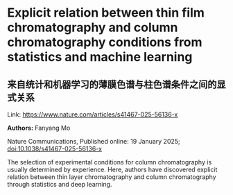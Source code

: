 # Explicit relation between thin film chromatography and column chromatography conditions from statistics and machine learning

## 来自统计和机器学习的薄膜色谱与柱色谱条件之间的显式关系

Link: https://www.nature.com/articles/s41467-025-56136-x

**Authors:** Fanyang Mo

<p>Nature Communications, Published online: 19 January 2025; <a href="https://www.nature.com/articles/s41467-025-56136-x">doi:10.1038/s41467-025-56136-x</a></p>The selection of experimental conditions for column chromatography is usually determined by experience. Here, authors have discovered explicit relation between thin layer chromatography and column chromatography through statistics and deep learning.

